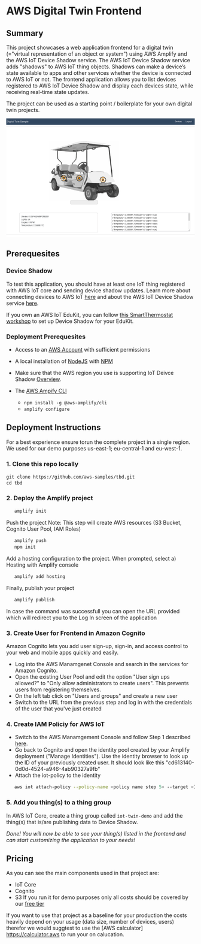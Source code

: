 # AWS Digital Twin Frontend

## Summary
This project showcases a web application frontend for a digital twin (="virtual representation of an object or system") using AWS Amplify and the AWS IoT Device Shadow service. The AWS IoT Device Shadow service adds "shadows" to AWS IoT thing objects. Shadows can make a device’s state available to apps and other services whether the device is connected to AWS IoT or not. 
The frontend application allows you to list devices registered to AWS IoT Device Shadow and display each devices state, while receiving real-time state updates.

The project can be used as a starting point / boilerplate for your own digital twin projects.

![IoT_Frontend](./img/digital-twin-frontend.png)


## Prerequesites
### Device Shadow
To test this application, you should have at least one IoT thing registered with AWS IoT core and sending device shadow updates. Learn more about connecting devices to AWS IoT [here](https://docs.aws.amazon.com/iot/latest/developerguide/iot-connect-devices.html) and about the AWS IoT Device Shadow service [here](https://docs.aws.amazon.com/iot/latest/developerguide/iot-device-shadows.html).

If you own an AWS IoT EduKit, you can follow [this SmartThermostat workshop](https://catalog.us-east-1.prod.workshops.aws/workshops/0fc6bf2c-f59c-4490-9254-ef604942f5d3/en-US/smart-thermostat) to set up Device Shadow for your EduKit.

### Deployment Prerequesites
+ Access to an [AWS Account](https://aws.amazon.com/mobile/details/) with sufficient permissions

+ A local installation of [NodeJS](https://nodejs.org/en/download/) with [NPM](https://docs.npmjs.com/getting-started/installing-node)

+ Make sure that the AWS region you use is supporting IoT Deivce Shadow [Overview](https://aws.amazon.com/about-aws/global-infrastructure/regional-product-services/?nc1=h_ls).



+ The [AWS Ampify CLI](https://aws-amplify.github.io/)
  - `npm install -g @aws-amplify/cli`
  - `amplify configure` 

## Deployment Instructions

For a best experience ensure torun the complete project in a single region. We used for our demo purposes us-east-1; eu-central-1 and eu-west-1.

### 1. Clone this repo locally

```
git clone https://github.com/aws-samples/tbd.git
cd tbd
```

### 2. Deploy the Amplify project

```bash
   amplify init
```

Push the project
Note: This step will create AWS resources (S3 Bucket, Cognito User Pool, IAM Roles) 

```bash
   amplify push
   npm init
```

Add a hosting configuration to the project. When prompted, select a) Hosting with Amplify console

```bash 
   amplify add hosting
```
  
Finally, publish your project
     
```bash 
   amplify publish
```

In case the command was successfull you can open the URL provided which will redirect you to the Log In screen of the application 


### 3. Create User for Frontend in Amazon Cognito 

Amazon Cognito lets you add user sign-up, sign-in, and access control to your web and mobile apps quickly and easily. 
* Log into the AWS Manamgenet Console and search in the services for Amazon Cognito. 
* Open the existing User Pool and edit the option "User sign ups allowed?" to "Only allow administrators to create users". This prevents users from registering themselves.
* On the left tab click on "Users and groups" and create a new user 
* Switch to the URL from the previous step and log in with the credentials of the user that you've just created

### 4. Create IAM Policiy for AWS IoT

* Switch to the AWS Manamgement Console and follow Step 1 described [here](https://docs.amplify.aws/lib/pubsub/getting-started/q/platform/js/#aws-iot). 
* Go back to Cognito and open the identity pool created by your Amplify deployment ("Manage Identities"). Use the identity browser to look up the ID of your previously created user. It should look like this "cd613140-0d0d-4524-a946-4ab90327a9fb"
* Attach the iot-policy to the identity
```bash 
   aws iot attach-policy --policy-name <policy name step 5> --target <Identity ID>
```

### 5. Add you thing(s) to a thing group

In AWS IoT Core, create a thing group called `iot-twin-demo` and add the thing(s) that is/are publishing data to Device Shadow.

*Done! You will now be able to see your thing(s) listed in the frontend and can start customizing the application to your needs!*

## Pricing

As you can see the main components used in that project are:
* IoT Core
* Cognito
* S3
If you run it for demo purposes only all costs should be covered by our [free tier](https://aws.amazon.com/free/?nc1=h_ls&all-free-tier.sort-by=item.additionalFields.SortRank&all-free-tier.sort-order=asc&awsf.Free%20Tier%20Types=*all&awsf.Free%20Tier%20Categories=*all&all-free-tier.q=iot&all-free-tier.q_operator=AND)

If you want to use that project as a baseline for your production the costs heavily depend on your usage (data size, number of devices, users) therefor we would suggtest to use the [AWS calculator] https://calculator.aws to run your on calucation.


